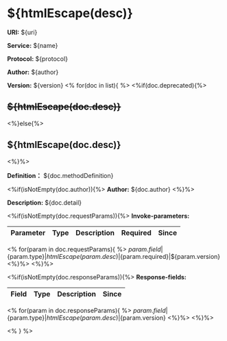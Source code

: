 # ${htmlEscape(desc)}

**URI:** ${uri}

**Service:** ${name}

**Protocol:** ${protocol}

**Author:** ${author}

**Version:** ${version}
<%
for(doc in list){
%>
<%if(doc.deprecated){%>

## ~~${htmlEscape(doc.desc)}~~

<%}else{%>

## ${htmlEscape(doc.desc)}

<%}%>

**Definition：** ${doc.methodDefinition}

<%if(isNotEmpty(doc.author)){%>
**Author:** ${doc.author}
<%}%>

**Description:** ${doc.detail}

<%if(isNotEmpty(doc.requestParams)){%>
**Invoke-parameters:**

Parameter|Type|Description|Required|Since
---|---|---|---|---

<%
for(param in doc.requestParams){
%>
${param.field}|${param.type}|${htmlEscape(param.desc)}|${param.required}|${param.version}
<%}%>
<%}%>

<%if(isNotEmpty(doc.responseParams)){%>
**Response-fields:**

Field | Type|Description|Since
---|---|---|---

<%
for(param in doc.responseParams){
%>
${param.field}|${param.type}|${htmlEscape(param.desc)}|${param.version}
<%}%>
<%}%>

<% } %>



